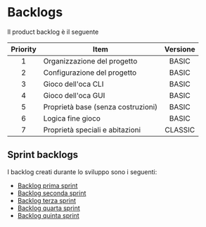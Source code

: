 # Backlogs
Il product backlog è il seguente

| Priority | Item | Versione |
| :---: | --- | :---: |
| 1 | Organizzazione del progetto | BASIC |
| 2 | Configurazione del progetto | BASIC |
| 3 | Gioco dell'oca CLI | BASIC |
| 4 | Gioco dell'oca GUI | BASIC |
| 5 | Proprietà base (senza costruzioni) | BASIC |
| 6 | Logica fine gioco | BASIC |
| 7 | Proprietà speciali e abitazioni | CLASSIC |  

## Sprint backlogs
I backlog creati durante lo sviluppo sono i seguenti:
- [Backlog prima sprint](/first-sprint.md)
- [Backlog seconda sprint](/second-sprint.md)
- [Backlog terza sprint](/third-sprint.md)
- [Backlog quarta sprint](/fourth-sprint.md)
- [Backlog quinta sprint](/fifth-sprint.md)

